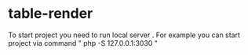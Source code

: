 # table-render
To start project you need to run local server . For example you can start project via command " php -S 127.0.0.1:3030 "
